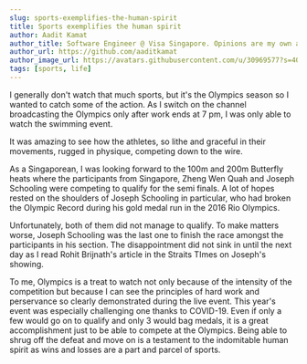 ```yaml
---
slug: sports-exemplifies-the-human-spirit
title: Sports exemplifies the human spirit
author: Aadit Kamat
author_title: Software Engineer @ Visa Singapore. Opinions are my own and not the views of my employer.
author_url: https://github.com/aaditkamat
author_image_url: https://avatars.githubusercontent.com/u/30969577?s=400&u=9558fc3557d79c88a7080034fe8c22654aca2e4d&v=4
tags: [sports, life]
---
```


I generally don't watch that much sports, but it's the Olympics season so I wanted to catch some of the action. As I switch on the channel broadcasting the Olympics only after work ends at 7 pm, I was only able to watch the swimming event.

It was amazing to see how the athletes, so lithe and graceful in their movements, rugged in physique, competing down to the wire.

As a Singaporean, I was looking forward to the 100m and 200m Butterfly heats where the participants from Singapore, Zheng Wen Quah and Joseph Schooling were competing to qualify for the semi finals. A lot of hopes rested on the shoulders of Joseph Schooling in particular, who had broken the Olympic Record during his gold medal run in the 2016 Rio Olympics.

Unfortunately, both of them did not manage to qualify. To make matters worse, Joseph Schooling was the last one to finish the race amongst the participants in his section. The disappointment did not sink in until the next day as I read Rohit Brijnath's article in the Straits TImes on Joseph's showing.

To me, Olympics is a treat to watch not only because of the intensity of the competition but because I can see the principles of hard work and perservance so clearly demonstrated during the live event. This year's event was especially challenging one thanks to COVID-19. Even if only a few would go on to qualify and only 3 would bag medals, it is a great accomplishment just to be able to compete at the Olympics. Being able to shrug off the defeat and move on is a testament to the indomitable human spirit as wins and losses are a part and parcel of sports.